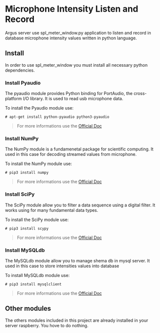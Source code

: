 # Microphone Intensity Listen and Record

Argus server use spl_meter_window.py application to listen and record in database microphone intensity values written in python language.

## Install
In order to use spl_meter_window you must install all necessary python dependencies.

### Install Pyaudio

The pyaudio module provides Python binding for PortAudio, the cross-platform I/O library. It is used to read usb microphone data.

To install the Pyaudio module use:

    # apt-get install python-pyaudio python3-pyaudio

>For more informations use the [Official Doc](https://people.csail.mit.edu/hubert/pyaudio/docs/)

### Install NumPy
The NumPy module is a fundamenetal package for scientific computing. It used in this case for decoding streamed values from microphone.

To install the NumPy module use:

    # pip3 install numpy

>For more informations use the [Official Doc](http://www.numpy.org/)

### Install SciPy
The SciPy module allow you to filter a data sequence using a digital filter. It works using for many fundamental data types.

To install the SciPy module use:

    # pip3 install scypy

 >For more informations use the [Official Doc](https://docs.scipy.org/doc/scipy/reference/index.html)

 ### Install MySQLdb

 The MySQLdb module allow you to manage shema db in mysql server. It used in this case to store intensities values into database

 To install MySQLdb module use:

    # pip3 install mysqlclient

 >For more informations use the [Official Doc](http://mysql-python.sourceforge.net/MySQLdb.html)

 ## Other modules
 The others modules included in this project are already installed in your server raspberry. You hove to do nothing.